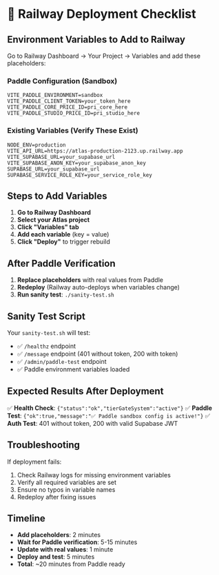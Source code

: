 # 🚀 Railway Deployment Checklist

## **Environment Variables to Add to Railway**

Go to Railway Dashboard → Your Project → Variables and add these placeholders:

### **Paddle Configuration (Sandbox)**
```
VITE_PADDLE_ENVIRONMENT=sandbox
VITE_PADDLE_CLIENT_TOKEN=your_token_here
VITE_PADDLE_CORE_PRICE_ID=pri_core_here
VITE_PADDLE_STUDIO_PRICE_ID=pri_studio_here
```

### **Existing Variables (Verify These Exist)**
```
NODE_ENV=production
VITE_API_URL=https://atlas-production-2123.up.railway.app
VITE_SUPABASE_URL=your_supabase_url
VITE_SUPABASE_ANON_KEY=your_supabase_anon_key
SUPABASE_URL=your_supabase_url
SUPABASE_SERVICE_ROLE_KEY=your_service_role_key
```

## **Steps to Add Variables**

1. **Go to Railway Dashboard**
2. **Select your Atlas project**
3. **Click "Variables" tab**
4. **Add each variable** (key = value)
5. **Click "Deploy"** to trigger rebuild

## **After Paddle Verification**

1. **Replace placeholders** with real values from Paddle
2. **Redeploy** (Railway auto-deploys when variables change)
3. **Run sanity test**: `./sanity-test.sh`

## **Sanity Test Script**

Your `sanity-test.sh` will test:
- ✅ `/healthz` endpoint
- ✅ `/message` endpoint (401 without token, 200 with token)
- ✅ `/admin/paddle-test` endpoint
- ✅ Paddle environment variables loaded

## **Expected Results After Deployment**

✅ **Health Check**: `{"status":"ok","tierGateSystem":"active"}`
✅ **Paddle Test**: `{"ok":true,"message":"✅ Paddle sandbox config is active!"}`
✅ **Auth Test**: 401 without token, 200 with valid Supabase JWT

## **Troubleshooting**

If deployment fails:
1. Check Railway logs for missing environment variables
2. Verify all required variables are set
3. Ensure no typos in variable names
4. Redeploy after fixing issues

## **Timeline**

- **Add placeholders**: 2 minutes
- **Wait for Paddle verification**: 5-15 minutes  
- **Update with real values**: 1 minute
- **Deploy and test**: 5 minutes
- **Total**: ~20 minutes from Paddle ready
